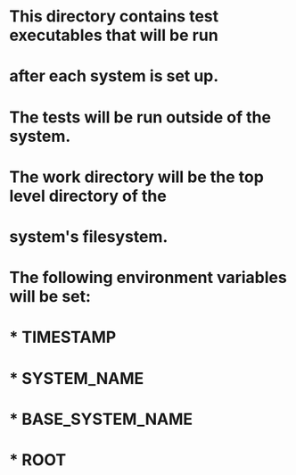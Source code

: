 # This directory contains test executables that will be run
# after each system is set up.
#
# The tests will be run outside of the system.
#
# The work directory will be the top level directory of the
# system's filesystem.
#
# The following environment variables will be set:
#  * TIMESTAMP
#  * SYSTEM_NAME
#  * BASE_SYSTEM_NAME
#  * ROOT

